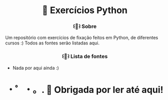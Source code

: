 <div align="center">
   <h1> 📂 Exercícios Python </h1>
</div>

<div align="center">
  <h3> ꒰💌꒱ Sobre </h3>
</div>

Um repositório com exercícios de fixação feitos em Python, de diferentes cursos :)
Todos as fontes serão listadas aqui. 

<div align="center">
  <h3> ꒰💌꒱ Lista de fontes </h3>
</div>

- Nada por aqui ainda :)

<div align="center">
  <h1>・゜・。. 🚀 Obrigada por ler até aqui! </h1>
</div>
